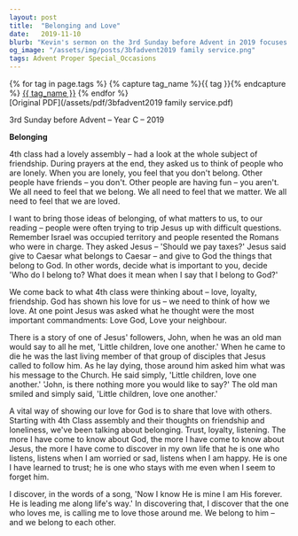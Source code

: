```yaml
---
layout: post
title:  "Belonging and Love"
date:   2019-11-10
blurb: "Kevin's sermon on the 3rd Sunday before Advent in 2019 focuses on the themes of belonging, love, and the importance of community. He reflects on the assembly by 4th class on friendship and loneliness, and connects these ideas to Jesus' teachings on loving God and our neighbors. The sermon emphasizes the message of 'Little children, love one another,' as the core of Christian life and the expression of our belonging to God and each other."
og_image: "/assets/img/posts/3bfadvent2019 family service.png"
tags: Advent Proper Special_Occasions
---    
```

<div class="tag-pills">
  {% for tag in page.tags %}
    {% capture tag_name %}{{ tag }}{% endcapture %}
    <a href="{{ site.baseurl }}/tag/{{ tag_name | slugify }}" class="tag-pill">{{ tag_name }}</a>
  {% endfor %}
</div>
[Original PDF](/assets/pdf/3bfadvent2019 family service.pdf)

3rd Sunday before Advent – Year C – 2019

**Belonging**

4th class had a lovely assembly – had a look at the whole subject of friendship. During prayers at the end, they asked us to think of people who are lonely. When you are lonely, you feel that you don't belong. Other people have friends – you don't. Other people are having fun – you aren't. We all need to feel that we belong. We all need to feel that we matter. We all need to feel that we are loved.

I want to bring those ideas of belonging, of what matters to us, to our reading – people were often trying to trip Jesus up with difficult questions. Remember Israel was occupied territory and people resented the Romans who were in charge. They asked Jesus – 'Should we pay taxes?' Jesus said give to Caesar what belongs to Caesar – and give to God the things that belong to God. In other words, decide what is important to you, decide 'Who do I belong to? What does it mean when I say that I belong to God?'

We come back to what 4th class were thinking about – love, loyalty, friendship. God has shown his love for us – we need to think of how we love. At one point Jesus was asked what he thought were the most important commandments: Love God, Love your neighbour.

There is a story of one of Jesus' followers, John, when he was an old man would say to all he met, 'Little children, love one another.' When he came to die he was the last living member of that group of disciples that Jesus called to follow him. As he lay dying, those around him asked him what was his message to the Church. He said simply, 'Little children, love one another.' 'John, is there nothing more you would like to say?' The old man smiled and simply said, 'Little children, love one another.'

A vital way of showing our love for God is to share that love with others. Starting with 4th Class assembly and their thoughts on friendship and loneliness, we've been talking about belonging. Trust, loyalty, listening. The more I have come to know about God, the more I have come to know about Jesus, the more I have come to discover in my own life that he is one who listens, listens when I am worried or sad, listens when I am happy. He is one I have learned to trust; he is one who stays with me even when I seem to forget him.

I discover, in the words of a song, 'Now I know He is mine I am His forever. He is leading me along life's way.' In discovering that, I discover that the one who loves me, is calling me to love those around me. We belong to him – and we belong to each other.
